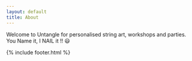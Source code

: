 ```yaml
---
layout: default
title: About
---
```



Welcome to Untangle for personalised string art, workshops and parties. You Name it, I NAIL it !! 😃

{% include footer.html %}
